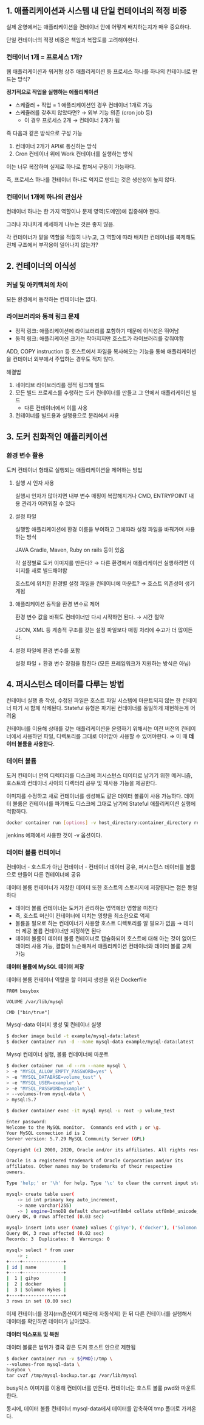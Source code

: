 ## 1. 애플리케이션과 시스템 내 단일 컨테이너의 적정 비중

실제 운영에서는 애플리케이션을 컨테이너 안에 어떻게 배치하는지가 매우 중요하다.

단일 컨테이너의 적정 비중은 책임과 복잡도를 고려해야한다.

### 컨테이너 1개 = 프로세스 1개?

웹 애플리케이션과 워커형 상주 애플리케이션 등 프로세스 하나를 하나의 컨테이너로 만드는 방식?

**정기적으로 작업을 실행하는 에플리케이션**

- 스케쥴러 + 작업 = 1 애플리케이션인 경우 컨테이너 1개로 가능
- 스케쥴러를 갖추지 않았다면? → 외부 기능 의존 (cron job 등)
    - 이 경우 프로세스 2개 → 컨테이너 2개가 됨

즉 다음과 같은 방식으로 구성 가능

1. 컨테이너 2개가 API로 통신하는 방식
2. Cron 컨테이너 위에 Work 컨테이너를 실행하는 방식

이는 너무 복잡하며 실제로 하나로 합쳐서 구동이 가능하다.

즉, 프로세스 하나를 컨테이너 하나로 억지로 만드는 것은 생산성이 높지 않다.

### 컨테이너 1개에 하나의 관심사

컨테이너 하나는 한 가지 역할이나 문제 영역(도메인)에 집중해야 한다.

그러나 지나치게 세세하게 나누는 것은 좋지 않음.

각 컨테이너가 맡을 역할을 적절히 나누고, 그 역할에 따라 배치한 컨테이너를 복제해도 전체 구조에서 부작용이 일어나지 않는가?

## 2. 컨테이너의 이식성

### 커널 및 아키텍쳐의 차이

모든 환경에서 동작하는 컨테이너는 없다.

### 라이브러리와 동적 링크 문제

- 정적 링크: 애플리케이션에 라이브러리를 포함하기 때문에 이식성은 뛰어남
- 동적 링크: 애플리케이션 크기는 작아지지만 호스트가 라이브러리를 갖춰야함

ADD, COPY instruction 등 호스트에서 파일을 복사해오는 기능을 통해 애플리케이션을 컨테이너 외부에서 주입하는 경우도 적지 않다.

해결법

1. 네이티브 라이브러리를 정적 링크해 빌드
2. 모든 빌드 프로세스를 수행하는 도커 컨테이너를 만들고 그 안에서 애플리케이션 빌드
    - 다른 컨테이너에서 이를 사용
3. 컨테이너를 빌드용과 실행용으로 분리해서 사용

## 3. 도커 친화적인 애플리케이션

### 환경 변수 활용

도커 컨테이너 형태로 실행되는 애플리케이션을 제어하는 방법

1. 실행 시 인자 사용

    실행시 인자가 많아지면 내부 변수 매핑이 복잡해지거나 CMD, ENTRYPOINT 내용 관리가 어려워질 수 있다

2. 설정 파일

    실행할 애플리케이션에 환경 이름을 부여하고 그에따라 설정 파일을 바꿔가며 사용하는 방식

    JAVA Gradle, Maven, Ruby on rails 등이 있음

    각 설정별로 도커 이미지를 만든다? → 다른 환경에서 애플리케이션 실행하려면 이미지를 새로 빌드해야함

    호스트에 위치한 환경별 설정 파일을 컨테이너에 마운트? → 호스트 의존성이 생기게됨

3. 애플리케이션 동작을 환경 변수로 제어

    환경 변수 값을 바꿔도 컨테이너만 다시 시작하면 된다. → 시간 절약

    JSON, XML 등 계층적 구조를 갖는 설정 파일보다 매핑 처리에 수고가 더 많이든다.

4. 설정 파일에 환경 변수를 포함

    설정 파일 + 환경 변수 장점을 합친다 (모든 프레임워크가 지원하는 방식은 아님)

## 4. 퍼시스턴스 데이터를 다루는 방법

컨테이너 실행 중 작성, 수정된 파일은 호스트 파일 시스템에 마운트되지 않는 한 컨테이너 파기 시 함께 삭제된다. Stateful 유형은 파기된 컨테이너를 동일하게 재현하는게 어려움

컨테이너를 이용해 상태를 갖는 애플리케이션을 운영하기 위해서는 이전 버전의 컨테이너에서 사용하던 파일, 디렉토리를 그대로 이어받아 사용할 수 있어야한다. ⇒ 이 때 **데이터 볼륨을 사용한다.**

### 데이터 볼륨

도커 컨테이너 안의 디렉터리를 디스크에 퍼시스턴스 데이터로 남기기 위한 메커니즘, 호스트와 컨테이너 사이의 디렉터리 공유 및 재사용 기능을 제공한다.

이미지를 수정하고 새로 컨테이너를 생성해도 같은 데이터 볼륨이 사용 가능하다. 데이터 볼륨은 컨테이너를 파기해도 디스크에 그대로 남기에 Stateful 애플리케이션 실행에 적합하다.

```bash
docker container run [options] -v host_directory:container_directory repo_name[:tag][명령][명령인자]
```

jenkins 예제에서 사용한 것이 -v 옵션이다.

### 데이터 볼륨 컨테이너

컨테이너 - 호스트가 아닌 컨테이너 - 컨테이너 데이터 공유, 퍼시스턴스 데이터를 볼륨으로 만들어 다른 컨테이너에 공유

데이터 볼륨 컨테이너가 저장한 데이터 또한 호스트의 스토리지에 저장된다는 점은 동일하다

- 데이터 볼륨 컨테이너는 도커가 관리하는 영역에만 영향을 미친다
- 즉, 호스트 머신이 컨테이너에 미치는 영향을 최소한으로 억제
- 볼륨을 필요로 하는 컨테이너가 사용할 호스트 디렉토리를 알 필요가 없음 → 데이터 제공 볼륨 컨테이너만 지정하면 된다
- 데이터 볼륨이 데이터 볼륨 컨테이너로 캡슐화되어 호스트에 대해 아는 것이 없어도 데이터 사용 가능, 결합이 느슨해져서 애플리케이션 컨테이너와 데이터 볼륨 교체 가능

**데이터 볼륨에 MySQL 데이터 저장**

데이터 볼륨 컨테이너 역할을 할 이미지 생성을 위한 Dockerfile

```docker
FROM busybox

VOLUME /var/lib/mysql

CMD ["bin/true"]
```

Mysql-data 이미지 생성 및 컨테이너 실행

```bash
$ docker image build -t example/mysql-data:latest
$ docker container run -d --name mysql-data example/mysql-data:latest
```

Mysql 컨테이너 실행, 볼륨 컨테이너에 마운트

```bash
$ docker cotainer run -d --rm --name mysql \
> -e "MYSQL_ALLOW_EMPTY_PASSWORD=yes" \
> -e "MYSQL_DATABASE=volume_test" \
> -e "MYSQL_USER=example" \
> -e "MYSQL_PASSWORD=example" \
> --volumes-from mysql-data \
> mysql:5.7
```

```bash
$ docker container exec -it mysql mysql -u root -p volume_test

Enter password:
Welcome to the MySQL monitor.  Commands end with ; or \g.
Your MySQL connection id is 2
Server version: 5.7.29 MySQL Community Server (GPL)

Copyright (c) 2000, 2020, Oracle and/or its affiliates. All rights reserved.

Oracle is a registered trademark of Oracle Corporation and/or its
affiliates. Other names may be trademarks of their respective
owners.

Type 'help;' or '\h' for help. Type '\c' to clear the current input statement.

mysql> create table user(
    -> id int primary key auto_increment,
    -> name varchar(255)
    -> ) engine=InnoDB default charset=utf8mb4 collate utf8mb4_unicode_ci;
Query OK, 0 rows affected (0.03 sec)

mysql> insert into user (name) values ('gihyo'), ('docker'), ('Solomon Hykes');
Query OK, 3 rows affected (0.02 sec)
Records: 3  Duplicates: 0  Warnings: 0

mysql> select * from user
    -> ;
+----+---------------+
| id | name          |
+----+---------------+
|  1 | gihyo         |
|  2 | docker        |
|  3 | Solomon Hykes |
+----+---------------+
3 rows in set (0.00 sec)
```

이제 컨테이너를 정지(rm옵션이기 때문에 자동삭제) 한 뒤 다른 컨테이너를 실행해서 데이터를 확인하면 데이터가 남아있다.

**데이터 익스포트 및 복원**

데이터 볼륨은 범위가 결국 같은 도커 호스트 안으로 제한됨

```bash
$ docker container run -v ${PWD}:/tmp \
--volumes-from mysql-data \
busybox \
tar cvzf /tmp/mysql-backup.tar.gz /var/lib/mysql
```

busy박스 이미지를 이용해 컨테이너를 만든다. 컨테이너는 호스트 볼륨 pwd와 마운트한다.

동시에, 데이터 볼륨 컨테이너 mysql-data에서 데이터를 압축하여 tmp 폴더로 가져온다.